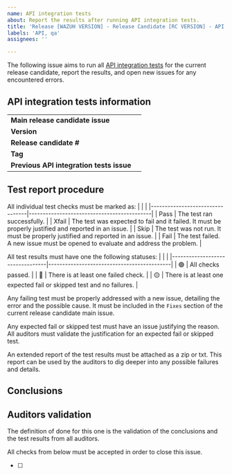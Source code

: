```yaml
---
name: API integration tests 
about: Report the results after running API integration tests.
title: 'Release [WAZUH VERSION] - Release Candidate [RC VERSION] - API integration tests'
labels: 'API, qa'
assignees: ''

---
```


The following issue aims to run all [API integration tests](https://github.com/wazuh/wazuh/tree/master/api/test/integration) for the current release candidate, report the results, and open new issues for any encountered errors.

## API integration tests information
|                                          |                                            |
|------------------------------------------|--------------------------------------------|
| **Main release candidate issue**         |                                            |
| **Version**                              |                                            |
| **Release candidate #**                  |                                            |
| **Tag**                                  |                                            |
| **Previous API integration tests issue** |                                            |


## Test report procedure
All individual test checks must be marked as:
|                                  |                                            |
|---------------------------------|--------------------------------------------|
| Pass | The test ran successfully. |
| Xfail | The test was expected to fail and it failed. It must be properly justified and reported in an issue.  |
| Skip | The test was not run. It must be properly justified and reported in an issue.  |
| Fail | The test failed. A new issue must be opened to evaluate and address the problem. |

All test results must have one the following statuses: 
|                                  |                                            |
|---------------------------------|--------------------------------------------|
| :green_circle:  | All checks passed. |
| :red_circle:  | There is at least one failed check. |
| :yellow_circle:  | There is at least one expected fail or skipped test and no failures. |

Any failing test must be properly addressed with a new issue, detailing the error and the possible cause. It must be included in the `Fixes` section of the current release candidate main issue.

Any expected fail or skipped test must have an issue justifying the reason. All auditors must validate the justification for an expected fail or skipped test.

An extended report of the test results must be attached as a zip or txt. This report can be used by the auditors to dig deeper into any possible failures and details.

## Conclusions

<!--
All tests have been executed and the results can be found [here]().

|                |             |                     |                |
|----------------|-------------|---------------------|----------------|
| **Status**     | **Test**    | **Failure type**    | **Notes**      |
|                |             |                     |                |

All tests have passed and the fails have been reported or justified. I therefore conclude that this issue is finished and OK for this release candidate.
-->

## Auditors validation
The definition of done for this one is the validation of the conclusions and the test results from all auditors.

All checks from below must be accepted in order to close this issue.

- [ ] 
